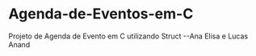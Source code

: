 # Agenda-de-Eventos-em-C
Projeto de Agenda de Evento em C utilizando Struct
--Ana Elisa e Lucas Anand
